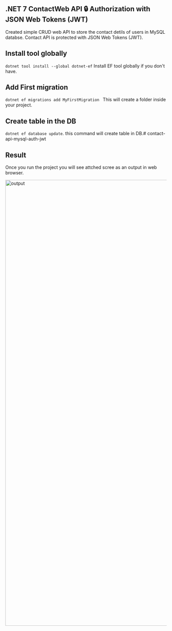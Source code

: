 ## .NET 7 ContactWeb API 🔒 Authorization with JSON Web Tokens (JWT)

Created simple CRUD web API to store the contact detils of users in MySQL databse. Contact API is protected with JSON Web Tokens (JWT).
## Install tool globally
`dotnet tool install --global dotnet-ef` Install EF tool globally if you don't have.  

## Add First migration
`dotnet ef migrations add MyFirstMigration ` This will create a folder inside your project.

## Create table in the DB
`dotnet ef database update`. this command will create table in DB.# contact-api-mysql-auth-jwt

## Result
Once you run the project you will see attched scree as an output in web browser.

<img width="1394" alt="output" src="https://github.com/dev-scripts/contact-api-mysql-auth-jwt/assets/9651702/fbebdb88-ed0e-4574-9601-31dc1c46cd3d">

